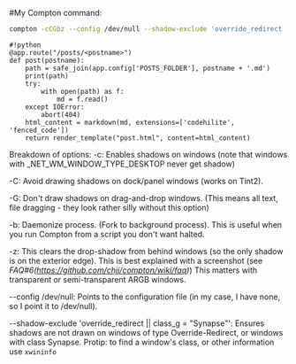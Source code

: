 #My Compton command:
```bash
compton -cCGbz --config /dev/null --shadow-exclude 'override_redirect || class_g = "Synapse"' --backend glx
```


```
#!python
@app.route("/posts/<postname>")
def post(postname):
    path = safe_join(app.config['POSTS_FOLDER'], postname + '.md')
    print(path)
    try:
        with open(path) as f:
            md = f.read()
    except IOError:
        abort(404)
    html_content = markdown(md, extensions=['codehilite', 'fenced_code'])
    return render_template("post.html", content=html_content)
```

Breakdown of options:
-c:
Enables shadows on windows (note that windows with _NET_WM_WINDOW_TYPE_DESKTOP
never get shadow)

-C:
Avoid drawing shadows on dock/panel windows (works on Tint2).

-G:
Don't draw shadows on drag-and-drop windows. (This means all text, file
dragging - they look rather silly without this option)

-b:
Daemonize process. (Fork to background process). This is useful when you run
Compton from a script you don't want halted.

-z:
This clears the drop-shadow from behind windows (so the only shadow is on the
exterior edge). This is best explained with a screenshot (see
*FAQ#6(https://github.com/chjj/compton/wiki/faq)*)
This matters with transparent or semi-transparent ARGB windows.

--config /dev/null:
Points to the configuration file (in my case, I have none, so I point it to
/dev/null).

--shadow-exclude 'override_redirect || class_g = "Synapse"':
Ensures shadows are not drawn on windows of type Override-Redirect, or windows
with class Synapse.
Protip: to find a window's class, or other information use `xwininfo`
